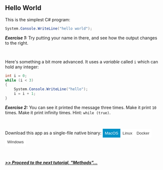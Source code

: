 ﻿## Hello World

This is the simplest C# program:

```csharp
System.Console.WriteLine("hello world");
```

___Exercise 1:___ Try putting your name in there, and see how the output changes to the right.


<br/>

Here's something a bit more advanced. It uses a *variable* called `i` which can hold any integer:

```csharp
int i = 0;
while (i < 3)
{
    System.Console.WriteLine("hello");
    i = i + 1;
}
```

___Exercise 2:___ You can see it printed the message three times. Make it print `10` times. Make it print infinity times. Hint: `while (true)`.

<br/>

Download this app as a single-file native binary:
<span>
    <style>
        button {margin:0; border:0; padding:1ex; background-color:white; color:#333;}
        .downloadactive, button:hover {background-color:#0492c8; color:white;}
    </style>
    <button type="button" class="downloadactive">MacOS</button><button type="button">Linux</button><button type="button">Docker</button><button type="button">Windows</button>
</span>

<br/>

___[>> Proceed to the next tutorial, "Methods"...](Methods.html)___
